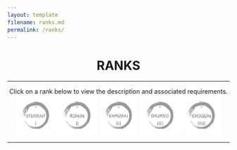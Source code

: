 ```yaml
---
layout: template
filename: ranks.md
permalink: /ranks/
---
```

<center> <h1> RANKS </h1> </center>
<hr>

<center>
Click on a rank below to view the description and associated requirements.
 
<img id="studentrank" onclick="clickstudent();" src="/OSINTStudentLogo2.svg" width="90" height="90" onmouseover="hoverstudentrank();" onmouseout="unhoverstudentrank();"  alt="Student"/> 

<img id="roninrank" onclick="clickronin();"   src="/OSINTRONINLogo2.svg" width="90" height="90" onmouseover="hoverroninrank();" onmouseout="unhoverroninrank();" alt="Ronin"/>

<img id="samurairank" onclick="clicksamurai();" src="/OSINTSamuraiLogo2.svg" width="90" height="90" onmouseover="hoversamurairank();" onmouseout="unhoversamurairank();" alt="Samurai"/>

<img id="daimyorank" onclick="clickdaimyo();" src="/OSINTDaimyoLogo2.svg" width="90" height="90" onmouseover="hoverdaimyorank();" onmouseout="unhoverdaimyorank();" alt="Daimyo"/>

<img id="shogunrank" onclick="clickshogun();" src="/OSINTShogunLogo2.svg" width="90" height="90" onmouseover="hovershogunrank();" onmouseout="unhovershogunrank();" alt="Shogun"/>
</center>
<hr>

<div id="chosenrank"> </div>

<script>
 
 count = 0;
 
function hoverstudentrank() 
{
  document.getElementById("studentrank").src = "/OSINTStudentLogo.svg";
}

function unhoverstudentrank() 
{
   if (count=1) 
   {
    document.getElementById("studentrank").src = "/OSINTStudentLogo.svg";
   } 
   
   else 
   {
    document.getElementById("studentrank").src = "/OSINTStudentLogo2.svg";
   } 

}

function hoverroninrank() 
{
  document.getElementById("roninrank").src = "/OSINTRONINLogo.svg";
}

function unhoverroninrank() 
{
    document.getElementById("roninrank").src = "/OSINTRONINLogo2.svg";
}

function hoversamurairank() 
{
  document.getElementById("samurairank").src = "/OSINTSamuraiLogo.svg";
}

function unhoversamurairank() 
{
    document.getElementById("samurairank").src = "/OSINTSamuraiLogo2.svg";
}

function hoverdaimyorank() 
{
  document.getElementById("daimyorank").src = "/OSINTDaimyoLogo.svg";
}

function unhoverdaimyorank() 
{
    document.getElementById("daimyorank").src = "/OSINTDaimyoLogo2.svg";
}

function hovershogunrank() 
{
  document.getElementById("shogunrank").src = "/OSINTShogunLogo.svg";
}

function unhovershogunrank() 
{
    document.getElementById("shogunrank").src = "/OSINTShogunLogo2.svg";
}

function clickstudent()
 {
  count = 1;
 
  document.getElementById("chosenrank").innerHTML =`<h3>Rank Description</h3>Student is the first rank on your journey to becoming a better OSINT practitioner. Users in this level should be somewhat familiar with OSINT terms and methodology, if not, they are highly recommended to do research either on their own or via the Resources link to the left. At this level, users are being introduced to the different categories of challenges that are designed to strengthen their OSINT skills, particularly writing, verbal communication, and investigation. There is no minimum amount of time required before obtaining this rank.<br>

In order to obtain this rank, you must send an email to the OSINT Dojo with proof that you have completed all of the Rank Requirements listed below. You may use any previously completed work to meet the requirements of challenges for this rank. Be sure to send the email from the email you would like the Badgr badge to be issued to.<br> <br>

<h3>Rank Requirements</h3>
<b>1:</b> Participate in an OSINT CTF<br>
<b>2:</b> Attempt 2 OSINT challenges or quizzes of any kind<br>
<b>3:</b> Create and share a 2-minute video showcasing the steps you tool to solve a previous OSINT challenge<br>
<b>4:</b> Write and publish an article of at least 250 words showcasing steps you took to solve a previous OSINT challenge<br>
<b>5:</b> Introduce yourself to the OSINT community and let others know you are ready to learn by including the hashtag #OSINTDOJO`

  document.getElementById("studentrank").src = "/OSINTStudentLogo.svg";
  document.getElementById("roninrank").src = "/OSINTRONINLogo2.svg";
  document.getElementById("samurairank").src = "/OSINTSamuraiLogo2.svg";
  document.getElementById("daimyorank").src = "/OSINTDaimyoLogo2.svg";
  document.getElementById("shogunrank").src = "/OSINTShogunLogo2.svg";  
 }
 
 function clickronin()
 {
  document.getElementById("chosenrank").innerHTML =`RONIN TEXT`
  document.getElementById("studentrank").src = "/OSINTStudentLogo2.svg";
  document.getElementById("roninrank").src = "/OSINTRONINLogo.svg";
  document.getElementById("samurairank").src = "/OSINTSamuraiLogo2.svg";
  document.getElementById("daimyorank").src = "/OSINTDaimyoLogo2.svg";
  document.getElementById("shogunrank").src = "/OSINTShogunLogo2.svg";
 }
 
 function clicksamurai()
 {
  document.getElementById("chosenrank").innerHTML =`SAMURAI TEXT`
  document.getElementById("studentrank").src = "/OSINTStudentLogo2.svg";
  document.getElementById("roninrank").src = "/OSINTRONINLogo2.svg";
  document.getElementById("samurairank").src = "/OSINTSamuraiLogo.svg";
  document.getElementById("daimyorank").src = "/OSINTDaimyoLogo2.svg";
  document.getElementById("shogunrank").src = "/OSINTShogunLogo2.svg";
 }
 
 function clickdaimyo()
 {
  document.getElementById("chosenrank").innerHTML =`DAIMYO TEXT`
  document.getElementById("studentrank").src = "/OSINTStudentLogo2.svg";
  document.getElementById("roninrank").src = "/OSINTRONINLogo2.svg";
  document.getElementById("samurairank").src = "/OSINTSamuraiLogo2.svg";
  document.getElementById("daimyorank").src = "/OSINTDaimyoLogo.svg";
  document.getElementById("shogunrank").src = "/OSINTShogunLogo2.svg";
 }
 
 function clickshogun()
 {
  document.getElementById("chosenrank").innerHTML =`SHOGUN TEXT`
  document.getElementById("studentrank").src = "/OSINTStudentLogo2.svg";
  document.getElementById("roninrank").src = "/OSINTRONINLogo2.svg";
  document.getElementById("samurairank").src = "/OSINTSamuraiLogo2.svg";
  document.getElementById("daimyorank").src = "/OSINTDaimyoLogo2.svg";
  document.getElementById("shogunrank").src = "/OSINTShogunLogo.svg";
 }
            
</script>
